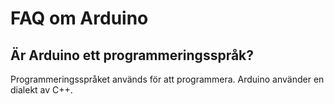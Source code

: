 # FAQ om Arduino

## Är Arduino ett programmeringsspråk?

Programmeringsspråket används för att programmera.
Arduino använder en dialekt av C++.
